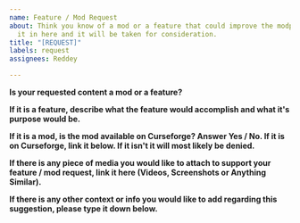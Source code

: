 ```yaml
---
name: Feature / Mod Request
about: Think you know of a mod or a feature that could improve the modpack? Leave
  it in here and it will be taken for consideration.
title: "[REQUEST]"
labels: request
assignees: Reddey

---
```


**Is your requested content a mod or a feature?**

**If it is a feature, describe what the feature would accomplish and what it's purpose would be.**

**If it is a mod, is the mod available on Curseforge? Answer Yes / No. If it is on Curseforge, link it below. If it isn't it will most likely be denied.**

**If there is any piece of media you would like to attach to support your feature / mod request, link it here (Videos, Screenshots or Anything Similar).**

**If there is any other context or info you would like to add regarding this suggestion, please type it down below.**
